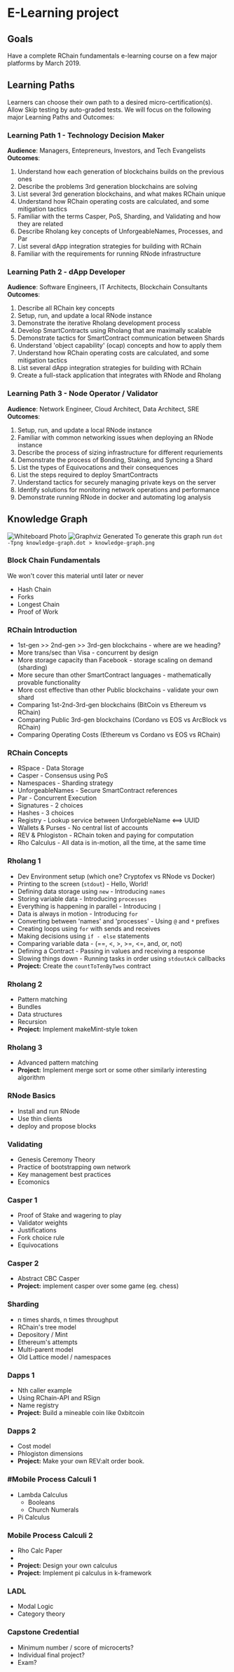 # E-Learning project

## Goals

Have a complete RChain fundamentals e-learning course on a few major platforms by March 2019.

## Learning Paths

Learners can choose their own path to a desired micro-certification(s). Allow Skip testing by auto-graded tests.  We will focus on the following major Learning Paths and Outcomes:

### Learning Path 1 - Technology Decision Maker

**Audience**: Managers, Entepreneurs, Investors, and Tech Evangelists \
**Outcomes**: 
 1. Understand how each generation of blockchains builds on the previous ones
 2. Describe the problems 3rd generation blockchains are solving
 3. List several 3rd generation blockchains, and what makes RChain unique
 4. Understand how RChain operating costs are calculated, and some mitigation tactics
 5. Familiar with the terms Casper, PoS, Sharding, and Validating and how they are related
 6. Describe Rholang key concepts of UnforgeableNames, Processes, and Par
 7. List several dApp integration strategies for building with RChain
 8. Familiar with the requirements for running RNode infrastructure


### Learning Path 2 - dApp Developer

**Audience**: Software Engineers, IT Architects, Blockchain Consultants \
**Outcomes**:
 1. Describe all RChain key concepts
 2. Setup, run, and update a local RNode instance
 3. Demonstrate the iterative Rholang development process
 4. Develop SmartContracts using Rholang that are maximally scalable
 5. Demonstrate tactics for SmartContract communication between Shards
 6. Understand 'object capability' (ocap) concepts and how to apply them
 7. Understand how RChain operating costs are calculated, and some mitigation tactics
 8. List several dApp integration strategies for building with RChain
 9. Create a full-stack application that integrates with RNode and Rholang


### Learning Path 3 - Node Operator / Validator

**Audience**: Network Engineer, Cloud Architect, Data Architect, SRE \
**Outcomes**:
 1. Setup, run, and update a local RNode instance
 2. Familiar with common networking issues when deploying an RNode instance
 3. Describe the process of sizing infrastructure for different requriements
 4. Demonstrate the process of Bonding, Staking, and Syncing a Shard
 5. List the types of Equivocations and their consequences
 6. List the steps required to deploy SmartContracts
 7. Understand tactics for securely managing private keys on the server
 8. Identify solutions for monitoring network operations and performance
 9. Demonstrate running RNode in docker and automating log analysis


## Knowledge Graph

![Whiteboard Photo](whiteboard.jpg)
![Graphviz Generated](knowledge-graph.png)
To generate this graph run `dot -Tpng knowledge-graph.dot > knowledge-graph.png`

### Block Chain Fundamentals
We won't cover this material until later or never
* Hash Chain
* Forks
* Longest Chain
* Proof of Work

### RChain Introduction
* 1st-gen >> 2nd-gen >> 3rd-gen blockchains - where are we heading?
* More trans/sec than Visa - concurrent by design
* More storage capacity than Facebook - storage scaling on demand (sharding)
* More secure than other SmartContract languages - mathematically provable functionality
* More cost effective than other Public blockchains - validate your own shard
* Comparing 1st-2nd-3rd-gen blockchains (BitCoin vs Ethereum vs RChain)
* Comparing Public 3rd-gen blockchains (Cordano vs EOS vs ArcBlock vs RChain)
* Comparing Operating Costs (Ethereum vs Cordano vs EOS vs RChain)

### RChain Concepts
* RSpace - Data Storage
* Casper - Consensus using PoS
* Namespaces - Sharding strategy
* UnforgeableNames - Secure SmartContract references
* Par - Concurrent Execution
* Signatures - 2 choices
* Hashes - 3 choices
* Registry - Lookup service between UnforgebleName <==> UUID
* Wallets & Purses - No central list of accounts
* REV & Phlogiston - RChain token and paying for computation
* Rho Calculus - All data is in-motion, all the time, at the same time

### Rholang 1
* Dev Environment setup (which one? Cryptofex vs RNode vs Docker)
* Printing to the screen (`stdout`) - Hello, World!
* Defining data storage using `new` - Introducing `names`
* Storing variable data - Introducing `processes`
* Everything is happening in parallel - Introducing `|`
* Data is always in motion - Introducing `for`
* Converting between 'names' and 'processes' - Using `@` and `*` prefixes
* Creating loops using `for` with sends and receives
* Making decisions using `if - else` statements
* Comparing variable data - (==, <, >, >=, <=, and, or, not)
* Defining a Contract - Passing in values and receiving a response
* Slowing things down - Running tasks in order using `stdoutAck` callbacks
* **Project:** Create the `countToTenByTwos` contract

### Rholang 2
* Pattern matching
* Bundles
* Data structures
* Recursion
* **Project:** Implement makeMint-style token

### Rholang 3
* Advanced pattern matching
* **Project:** Implement merge sort or some other similarly interesting algorithm

### RNode Basics
* Install and run RNode
* Use thin clients
* deploy and propose blocks

### Validating
* Genesis Ceremony Theory
* Practice of bootstrapping own network
* Key management best practices
* Ecomonics

### Casper 1
* Proof of Stake and wagering to play
* Validator weights
* Justifications
* Fork choice rule
* Equivocations

### Casper 2
* Abstract CBC Casper
* **Project:** implement casper over some game (eg. chess)

### Sharding
* n times shards, n times throughput
* RChain's tree model
* Depository / Mint
* Ethereum's attempts
* Multi-parent model
* Old Lattice model / namespaces

### Dapps 1
* Nth caller example
* Using RChain-API and RSign
* Name registry
* **Project:** Build a mineable coin like 0xbitcoin

### Dapps 2
* Cost model
* Phlogiston dimensions
* **Project:** Make your own REV:alt order book.


### #Mobile Process Calculi 1
* Lambda Calculus
  * Booleans
  * Church Numerals
* Pi Calculus

### Mobile Process Calculi 2
* Rho Calc Paper
*
* **Project:** Design your own calculus
* **Project:** Implement pi calculus in k-framework

### LADL
* Modal Logic
* Category theory

### Capstone Credential
* Minimum number / score of microcerts?
* Individual final project?
* Exam?
